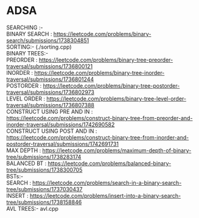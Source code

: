 # ADSA
SEARCHING :- <br>
BINARY SEARCH : https://leetcode.com/problems/binary-search/submissions/1738304851 <br>
SORTING:- (./sorting.cpp) <br>
BINARY TREES:- <br>
PREORDER : https://leetcode.com/problems/binary-tree-preorder-traversal/submissions/1736800121 <br>
INORDER : https://leetcode.com/problems/binary-tree-inorder-traversal/submissions/1736801244 <br>
POSTORDER : https://leetcode.com/problems/binary-tree-postorder-traversal/submissions/1736802973 <br>
LEVEL ORDER : https://leetcode.com/problems/binary-tree-level-order-traversal/submissions/1736807388 <br>
CONSTRUCT USING PRE AND IN : https://leetcode.com/problems/construct-binary-tree-from-preorder-and-inorder-traversal/submissions/1742690582 <br>
CONSTRUCT USING POST AND IN : https://leetcode.com/problems/construct-binary-tree-from-inorder-and-postorder-traversal/submissions/1742691731 <br>
MAX DEPTH : https://leetcode.com/problems/maximum-depth-of-binary-tree/submissions/1738283174 <br>
BALANCED BT : https://leetcode.com/problems/balanced-binary-tree/submissions/1738300705 <br>
BSTs:- <br>
SEARCH : https://leetcode.com/problems/search-in-a-binary-search-tree/submissions/1737030437 <br>
INSERT : https://leetcode.com/problems/insert-into-a-binary-search-tree/submissions/1738158846 <br>
AVL TREES:- avl.cpp <br>

